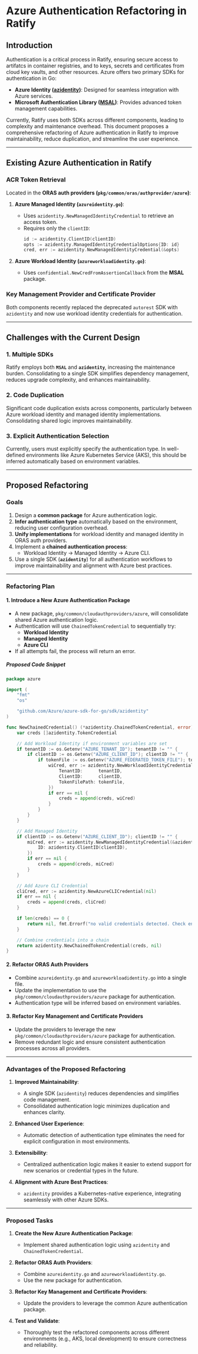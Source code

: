 # **Azure Authentication Refactoring in Ratify**

## **Introduction**
Authentication is a critical process in Ratify, ensuring secure access to artifatcs in container registries, and to keys, secrets and certificates from cloud key vaults, and other resources. Azure offers two primary SDKs for authentication in Go:

- **Azure Identity ([azidentity](https://learn.microsoft.com/en-us/azure/developer/go/azure-sdk-authentication?tabs=bash))**: Designed for seamless integration with Azure services.
- **Microsoft Authentication Library ([MSAL](https://learn.microsoft.com/en-us/entra/identity-platform/msal-overview))**: Provides advanced token management capabilities.

Currently, Ratify uses both SDKs across different components, leading to complexity and maintenance overhead. This document proposes a comprehensive refactoring of Azure authentication in Ratify to improve maintainability, reduce duplication, and streamline the user experience.

---

## **Existing Azure Authentication in Ratify**

### **ACR Token Retrieval**
Located in the **ORAS auth providers (`pkg/common/oras/authprovider/azure`)**:
1. **Azure Managed Identity (`azureidentity.go`)**:
   - Uses `azidentity.NewManagedIdentityCredential` to retrieve an access token.
   - Requires only the `clientID`:
     ```go
     id := azidentity.ClientID(clientID)
     opts := azidentity.ManagedIdentityCredentialOptions{ID: id}
     cred, err := azidentity.NewManagedIdentityCredential(&opts)
     ```

2. **Azure Workload Identity (`azureworkloadidentity.go`)**:
   - Uses `confidential.NewCredFromAssertionCallback` from the **MSAL** package. 

### **Key Management Provider and Certificate Provider**
Both components recently replaced the deprecated `autorest` SDK with `azidentity` and now use workload identity credentials for authentication.

---

## **Challenges with the Current Design**

### 1. **Multiple SDKs**
Ratify employs both **`MSAL`** and **`azidentity`**, increasing the maintenance burden. Consolidating to a single SDK simplifies dependency management, reduces upgrade complexity, and enhances maintainability.

### 2. **Code Duplication**
Significant code duplication exists across components, particularly between Azure workload identity and managed identity implementations. Consolidating shared logic improves maintainability.

### 3. **Explicit Authentication Selection**
Currently, users must explicitly specify the authentication type. In well-defined environments like Azure Kubernetes Service (AKS), this should be inferred automatically based on environment variables.

---

## **Proposed Refactoring**

### **Goals**
1. Design a **common package** for Azure authentication logic.
2. **Infer authentication type** automatically based on the environment, reducing user configuration overhead.
3. **Unify implementations** for workload identity and managed identity in ORAS auth providers.
4. Implement a **chained authentication process**:
   - Workload Identity → Managed Identity → Azure CLI.
5. Use a single SDK (**`azidentity`**) for all authentication workflows to improve maintainability and alignment with Azure best practices.

---

### **Refactoring Plan**

#### **1. Introduce a New Azure Authentication Package**
- A new package, `pkg/common/cloudauthproviders/azure`, will consolidate shared Azure authentication logic.
- Authentication will use `ChainedTokenCredential` to sequentially try:
  - **Workload Identity**
  - **Managed Identity**
  - **Azure CLI**
- If all attempts fail, the process will return an error.

##### **Proposed Code Snippet**
```go
package azure

import (
	"fmt"
	"os"

	"github.com/Azure/azure-sdk-for-go/sdk/azidentity"
)

func NewChainedCredential() (*azidentity.ChainedTokenCredential, error) {
	var creds []azidentity.TokenCredential

	// Add Workload Identity if environment variables are set
	if tenantID := os.Getenv("AZURE_TENANT_ID"); tenantID != "" {
		if clientID := os.Getenv("AZURE_CLIENT_ID"); clientID != "" {
			if tokenFile := os.Getenv("AZURE_FEDERATED_TOKEN_FILE"); tokenFile != "" {
				wiCred, err := azidentity.NewWorkloadIdentityCredential(&azidentity.WorkloadIdentityCredentialOptions{
					TenantID:      tenantID,
					ClientID:      clientID,
					TokenFilePath: tokenFile,
				})
				if err == nil {
					creds = append(creds, wiCred)
				}
			}
		}
	}

	// Add Managed Identity
	if clientID := os.Getenv("AZURE_CLIENT_ID"); clientID != "" {
		miCred, err := azidentity.NewManagedIdentityCredential(&azidentity.ManagedIdentityCredentialOptions{
			ID: azidentity.ClientID(clientID),
		})
		if err == nil {
			creds = append(creds, miCred)
		}
	}

	// Add Azure CLI Credential
	cliCred, err := azidentity.NewAzureCLICredential(nil)
	if err == nil {
		creds = append(creds, cliCred)
	}

	if len(creds) == 0 {
		return nil, fmt.Errorf("no valid credentials detected. Check environment configuration.")
	}

	// Combine credentials into a chain
	return azidentity.NewChainedTokenCredential(creds, nil)
}
```
#### **2. Refactor ORAS Auth Providers**
- Combine `azureidentity.go` and `azureworkloadidentity.go` into a single file.
- Update the implementation to use the `pkg/common/cloudauthproviders/azure` package for authentication.
- Authentication type will be inferred based on environment variables.

#### **3. Refactor Key Management and Certificate Providers**
- Update the providers to leverage the new `pkg/common/cloudauthproviders/azure` package for authentication.
- Remove redundant logic and ensure consistent authentication processes across all providers.

---

### **Advantages of the Proposed Refactoring**

1. **Improved Maintainability**:
   - A single SDK (`azidentity`) reduces dependencies and simplifies code management.
   - Consolidated authentication logic minimizes duplication and enhances clarity.

2. **Enhanced User Experience**:
   - Automatic detection of authentication type eliminates the need for explicit configuration in most environments.

3. **Extensibility**:
   - Centralized authentication logic makes it easier to extend support for new scenarios or credential types in the future.

4. **Alignment with Azure Best Practices**:
   - `azidentity` provides a Kubernetes-native experience, integrating seamlessly with other Azure SDKs.

---

### **Proposed Tasks**

1. **Create the New Azure Authentication Package**:
   - Implement shared authentication logic using `azidentity` and `ChainedTokenCredential`.

2. **Refactor ORAS Auth Providers**:
   - Combine `azureidentity.go` and `azureworkloadidentity.go`.
   - Use the new package for authentication.

3. **Refactor Key Management and Certificate Providers**:
   - Update the providers to leverage the common Azure authentication package.

4. **Test and Validate**:
   - Thoroughly test the refactored components across different environments (e.g., AKS, local development) to ensure correctness and reliability.

